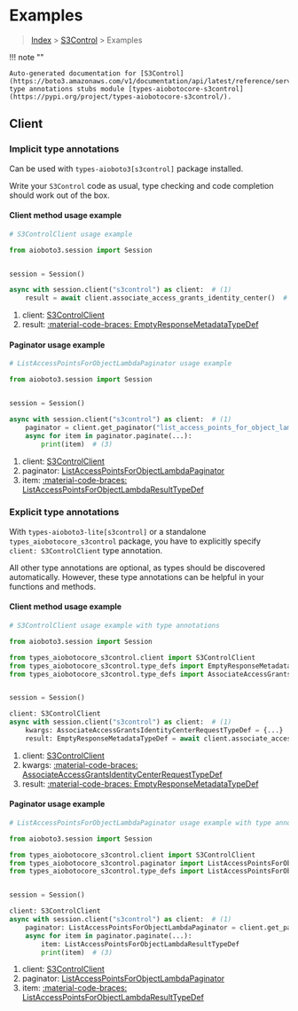 # Examples

> [Index](../README.md) > [S3Control](./README.md) > Examples

!!! note ""

    Auto-generated documentation for [S3Control](https://boto3.amazonaws.com/v1/documentation/api/latest/reference/services/s3control.html#s3control)
    type annotations stubs module [types-aiobotocore-s3control](https://pypi.org/project/types-aiobotocore-s3control/).

## Client

### Implicit type annotations

Can be used with `types-aioboto3[s3control]` package installed.

Write your `S3Control` code as usual,
type checking and code completion should work out of the box.



#### Client method usage example

```python
# S3ControlClient usage example

from aioboto3.session import Session


session = Session()

async with session.client("s3control") as client:  # (1)
    result = await client.associate_access_grants_identity_center()  # (2)
```

1. client: [S3ControlClient](./client.md)
2. result: [:material-code-braces: EmptyResponseMetadataTypeDef](./type_defs.md#emptyresponsemetadatatypedef)



#### Paginator usage example

```python
# ListAccessPointsForObjectLambdaPaginator usage example

from aioboto3.session import Session


session = Session()

async with session.client("s3control") as client:  # (1)
    paginator = client.get_paginator("list_access_points_for_object_lambda")  # (2)
    async for item in paginator.paginate(...):
        print(item)  # (3)
```

1. client: [S3ControlClient](./client.md)
2. paginator: [ListAccessPointsForObjectLambdaPaginator](./paginators.md#listaccesspointsforobjectlambdapaginator)
3. item: [:material-code-braces: ListAccessPointsForObjectLambdaResultTypeDef](./type_defs.md#listaccesspointsforobjectlambdaresulttypedef)




### Explicit type annotations

With `types-aioboto3-lite[s3control]`
or a standalone `types_aiobotocore_s3control` package, you have to explicitly specify
`client: S3ControlClient` type annotation.

All other type annotations are optional, as types should be discovered automatically.
However, these type annotations can be helpful in your functions and methods.


#### Client method usage example

```python
# S3ControlClient usage example with type annotations

from aioboto3.session import Session

from types_aiobotocore_s3control.client import S3ControlClient
from types_aiobotocore_s3control.type_defs import EmptyResponseMetadataTypeDef
from types_aiobotocore_s3control.type_defs import AssociateAccessGrantsIdentityCenterRequestTypeDef


session = Session()

client: S3ControlClient
async with session.client("s3control") as client:  # (1)
    kwargs: AssociateAccessGrantsIdentityCenterRequestTypeDef = {...}  # (2)
    result: EmptyResponseMetadataTypeDef = await client.associate_access_grants_identity_center(**kwargs)  # (3)
```

1. client: [S3ControlClient](./client.md)
2. kwargs: [:material-code-braces: AssociateAccessGrantsIdentityCenterRequestTypeDef](./type_defs.md#associateaccessgrantsidentitycenterrequesttypedef)
3. result: [:material-code-braces: EmptyResponseMetadataTypeDef](./type_defs.md#emptyresponsemetadatatypedef)



#### Paginator usage example

```python
# ListAccessPointsForObjectLambdaPaginator usage example with type annotations

from aioboto3.session import Session

from types_aiobotocore_s3control.client import S3ControlClient
from types_aiobotocore_s3control.paginator import ListAccessPointsForObjectLambdaPaginator
from types_aiobotocore_s3control.type_defs import ListAccessPointsForObjectLambdaResultTypeDef


session = Session()

client: S3ControlClient
async with session.client("s3control") as client:  # (1)
    paginator: ListAccessPointsForObjectLambdaPaginator = client.get_paginator("list_access_points_for_object_lambda")  # (2)
    async for item in paginator.paginate(...):
        item: ListAccessPointsForObjectLambdaResultTypeDef
        print(item)  # (3)
```

1. client: [S3ControlClient](./client.md)
2. paginator: [ListAccessPointsForObjectLambdaPaginator](./paginators.md#listaccesspointsforobjectlambdapaginator)
3. item: [:material-code-braces: ListAccessPointsForObjectLambdaResultTypeDef](./type_defs.md#listaccesspointsforobjectlambdaresulttypedef)





